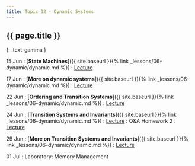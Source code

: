 ```yaml
---
title: Topic 02 - Dynamic Systems
---
```


## {{ page.title }}
{: .text-gamma }

15 Jun
: [**State Machines**]({{ site.baseurl }}{% link _lessons/06-dynamic/dynamic.md %})
  : [Lecture](https://youtu.be/LV8hcHDwbbs)

17 Jun
: [**More on dynamic systems**]({{ site.baseurl }}{% link _lessons/06-dynamic/dynamic.md %})
  : [Lecture](https://youtu.be/sE1rTUzwlis)

22 Jun
: [**Ordering and Transition Systems**]({{ site.baseurl }}{% link _lessons/06-dynamic/dynamic.md %})
  : [Lecture](https://youtu.be/5vcDPDpTLzQ)

24 Jun
: [**Transition Systems and Invariants**]({{ site.baseurl }}{% link _lessons/06-dynamic/dynamic.md %})
  : [Lecture](https://youtu.be/GQfAE6VLae4)
: Q&A Homework 2
  : [Lecture](https://youtu.be/IJIIbqjjuHQ)

29 Jun
: [**More on Transition Systems and Invariants**]({{ site.baseurl }}{% link _lessons/06-dynamic/dynamic.md %})
  : [Lecture](https://youtu.be/3GEfpFbpJp4)

01 Jul
: Laboratory: Memory Management
